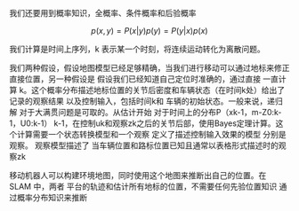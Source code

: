 我们还要用到概率知识，全概率、条件概率和后验概率

$$p(x,y) = P(x|y)p(y) = P(y|x)p(x) $$

我们计算是时间上序列，k 表示某一个时刻，将连续运动转化为离散问题。


我们两种假设，假设地图模型已经足够精确，当我们进行移动可以通过地标来修正直接位置，另一种假设是
假设我们已经知道自己定位时准确的，通过直接
一直计算 k。这个概率分布描述地标位置的关节后密度和车辆状态（在时间k处）给出了记录的观察结果
以及控制输入，包括时间k和
车辆的初始状态。一般来说，递归解
对于大满贯问题是可取的。从估计开始
对于时间上的分布P（xk-1，m-Z0:k-1，U0:k-1）
k-1，在控制uk和观察zk之后的关节后部，使用Bayes定理计算。这个计算需要一个状态转换模型和一个观察
定义了描述控制输入效果的模型
分别是观察。
观察模型描述了
当车辆位置和路标位置已知且通常以表格形式描述时的观察zk


移动机器人可以构建环境地图，同时使用这个地图来推断出自己的位置。在 SLAM 中，两者
平台的轨迹和估计所有地标的位置，不需要任何先验位置知识
通过概率分布知识来推断